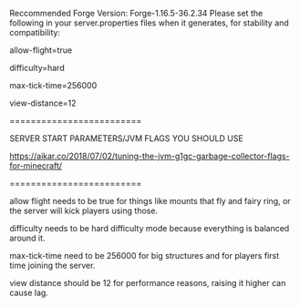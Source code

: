 Reccommended Forge Version: Forge-1.16.5-36.2.34
Please set the following in your server.properties files when it generates, for stability and compatibility:

allow-flight=true

difficulty=hard

max-tick-time=256000

view-distance=12

=========================

SERVER START PARAMETERS/JVM FLAGS YOU SHOULD USE

https://aikar.co/2018/07/02/tuning-the-jvm-g1gc-garbage-collector-flags-for-minecraft/

=========================

allow flight needs to be true for things like mounts that fly and fairy ring, or the server will kick players using those.

difficulty needs to be hard difficulty mode because everything is balanced around it.

max-tick-time need to be 256000 for big structures and for players first time joining the server.

view distance should be 12 for performance reasons, raising it higher can cause lag.


